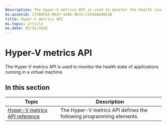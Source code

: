 ```yaml
---
Description: The Hyper-V metrics API is used to monitor the health state of applications running in a virtual machine.
ms.assetid: 172B0554-8647-4486-9E33-C1F02A646E3B
title: Hyper-V metrics API
ms.topic: article
ms.date: 05/31/2018
---
```


# Hyper-V metrics API

The Hyper-V metrics API is used to monitor the health state of applications running in a virtual machine.

## In this section



| Topic                                                                         | Description                                                                    |
|-------------------------------------------------------------------------------|--------------------------------------------------------------------------------|
| [Hyper-V metrics API reference](hyper-v-metrics-api-reference.md)<br/> | The Hyper-V metrics API defines the following programming elements.<br/> |



 

 

 




